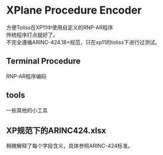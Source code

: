 # XPlane Procedure Encoder
方便Toliss在XP11中使用自定义的RNP-AR程序\
传统程序打点就好了。\
不完全遵循ARINC-424.18+规范，只在xp11的toliss下进行过测试。
## Terminal Procedure
RNP-AR程序编码
## tools
一些其他的小工具
## XP规范下的ARINC424.xlsx
稍微解释了每个字段含义，具体参照ARINC-424标准。

